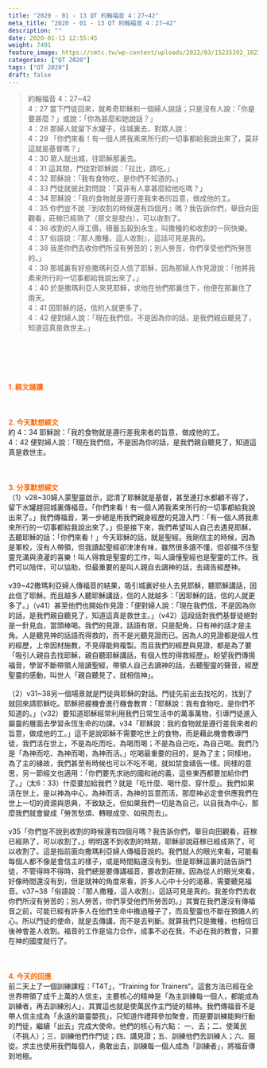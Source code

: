 ```yaml
---
title: "2020 - 01 - 13 QT 約翰福音 4：27~42"
meta_title: "2020 - 01 - 13 QT 約翰福音 4：27~42"
description: ""
date: 2020-01-13 12:55:45
weight: 7491
feature_image: https://cmtc.tw/wp-content/uploads/2022/03/15235392_10211799862337740_180693556567566654_o-1.webp
categories: ["QT 2020"]
tags: ["QT 2020"]
draft: false
---
```


<blockquote>約翰福音 4：27~42<br />
4：27 當下門徒回來，就希奇耶穌和一個婦人說話；只是沒有人說：「你是要甚麼？」或說：「你為甚麼和她說話？」<br />
4：28 那婦人就留下水罐子，往城裏去，對眾人說：<br />
4：29 「你們來看！有一個人將我素來所行的一切事都給我說出來了，莫非這就是基督嗎？」<br />
4：30 眾人就出城，往耶穌那裏去。<br />
4：31 這其間，門徒對耶穌說：「拉比，請吃。」<br />
4：32 耶穌說：「我有食物吃，是你們不知道的。」<br />
4：33 門徒就彼此對問說：「莫非有人拿甚麼給他吃嗎？」<br />
4：34 耶穌說：「我的食物就是遵行差我來者的旨意，做成他的工。<br />
4：35 你們豈不說『到收割的時候還有四個月』嗎？我告訴你們，舉目向田觀看，莊稼已經熟了（原文是發白），可以收割了。<br />
4：36 收割的人得工價，積蓄五穀到永生，叫撒種的和收割的一同快樂。<br />
4：37 俗語說：『那人撒種，這人收割』，這話可見是真的。<br />
4：38 我差你們去收你們所沒有勞苦的；別人勞苦，你們享受他們所勞苦的。」<br />
4：39 那城裏有好些撒瑪利亞人信了耶穌，因為那婦人作見證說：「他將我素來所行的一切事都給我說出來了。」<br />
4：40 於是撒瑪利亞人來見耶穌，求他在他們那裏住下，他便在那裏住了兩天。<br />
4：41 因耶穌的話，信的人就更多了，<br />
4：42 便對婦人說：「現在我們信，不是因為你的話，是我們親自聽見了，知道這真是救世主。」</blockquote><br />
&nbsp;<br />
<br />
&nbsp;<br />
<br />
<span style="color: #ff6600;"><strong>1. </strong><strong>經文誦讀</strong></span><br />
<br />
<span style="color: #ff6600;"><strong> </strong></span><br />
<br />
<span style="color: #ff6600;"><strong>2. 今天默想</strong><strong>經文<br />
</strong></span>約 4：34 耶穌說：「我的食物就是遵行差我來者的旨意，做成他的工。<br />
4：42 便對婦人說：「現在我們信，不是因為你的話，是我們親自聽見了，知道這真是救世主。<br />
<br />
&nbsp;<br />
<br />
<span style="color: #ff6600;"><strong>3. 分享默想經文<br />
</strong></span>（1）v28~30婦人蒙聖靈啟示，認清了耶穌就是基督，甚至連打水都顧不得了，留下水罐趕回城裏傳福音。「你們來看！有一個人將我素來所行的一切事都給我說出來了。」我們傳福音，第一步總是用我們親身經歷的見證入門：「有一個人將我素來所行的一切事都給我說出來了。」但是接下來，我們希望叫人自己去遇見耶穌，去聽耶穌的話：「你們來看！」今天耶穌的話，就是聖經。我剛信主的時候，因為是軍校，沒有人帶領，但我讀起聖經卻津津有味，雖然很多讀不懂，但卻擋不住聖靈充滿與澆灌的喜樂！叫人得救是聖靈的工作，叫人讀懂聖經也是聖靈的工作。我們可以陪伴，可以協助，但最重要的是叫人親自去讀神的話，去禱告經歷神。<br />
<br />
v39~42撒瑪利亞婦人傳福音的結果，吸引城裏好些人去見耶穌，聽耶穌講話，因此信了耶穌。而且越多人聽耶穌講話，信的人就越多：「因耶穌的話，信的人就更多了。」（v41）甚至他們也開始作見證：「便對婦人說：「現在我們信，不是因為你的話，是我們親自聽見了，知道這真是救世主。」（v42）這段話對我們基督徒絕對是一針見血，當頭棒喝。我們的見證，話語有限，只是配角，只有神的話才是主角。人是聽見神的話語而得救的，而不是光聽見證而已。因為人的見證都是個人性的經歷，上帝因材施教，不見得能夠複製。而且我們的經歷與見證，都是為了要「吸引人親自去找耶穌，親自聽耶穌講話，有個人性的得救經歷」。盼望我們傳揚福音，學習不斷帶領人陪讀聖經，帶領人自己去讀神的話，去聽聖靈的聲音，經歷聖靈的感動，叫世人「親自聽見了，就相信神」。<br />
<br />
（2）v31~38另一個場景就是門徒與耶穌的對話。門徒先前出去找吃的，找到了就回來請耶穌吃。耶穌把握機會進行機會教育：「耶穌說：我有食物吃，是你們不知道的。」（v32）要知道耶穌經常利用我們日常生活中的萬事萬物，引導門徒進入屬靈的層面去學習永恆生命的功課。v34「耶穌說：我的食物就是遵行差我來者的旨意，做成他的工。」這不是說耶穌不需要吃世上的食物，而是藉此機會教導門徒，我們活在世上，不是為吃而吃，為喝而喝；不是為自己吃，為自己喝。我們乃是「為神而吃、為神而喝，為神而活。」吃喝最重要的目的，是為了主；同樣地，為了主的緣故，我們甚至有時候也可以不吃不喝，就如禁食禱告一樣。同樣的意思，另一節經文也適用：「你們要先求祂的國和祂的義，這些東西都要加給你們了。」（太6：33）什麼要加給我們？就是「吃什麼、喝什麼、穿什麼」。我們如果活在世上，是以神為中心，為神而活，為神的旨意而活，那麼神必定會供應我們在世上一切的資源與恩典，不致缺乏。但如果我們一切是為自己，以自我為中心，那麼我們就會變成「勞苦愁煩、轉眼成空、如飛而去」。<br />
<br />
v35「你們豈不說到收割的時候還有四個月嗎？我告訴你們，舉目向田觀看，莊稼已經熟了，可以收割了。」明明還不到收割的時期，耶穌卻說莊稼已經成熟了，可以收割了。這是指前面向撒瑪利亞婦人傳福音說的。我們就人的眼光來看，可能看每個人都不像是會信主的樣子，或是時間點還沒有到。但是耶穌這裏的話告訴門徒，不管得時不得時，我們總是要傳講福音，要收割莊稼。因為從人的眼光來看，好像時間還沒有到，但是就神的角度來看，許多人心中十分的渴慕，需要聽見福音。v37~38「俗語說：『那人撒種，這人收割』，這話可見是真的。我差你們去收你們所沒有勞苦的；別人勞苦，你們享受他們所勞苦的。」其實在我們還沒有傳福音之前，可能已經有許多人在他們生命中撒過種子了，而且聖靈也不斷在預備人的心。所以門徒的使命，就是去傳講，而不是去判斷。就算我們只是撒種，也相信日後神會差人收割。福音的工作是協力合作，成事不必在我，不必在我的教會，只要在神的國度就行了。<br />
<br />
<span style="color: #ff6600;"><strong> </strong></span><br />
<br />
<span style="color: #ff6600;"><strong>4. 今天的回應<br />
</strong></span>前二天上了一個訓練課程：「T4T」，“Training for Trainers“。這套方法已經在全世界帶領了成千上萬的人信主，主要核心的精神是「為主訓練每一個人，都能成為訓練者，再去訓練別人」，其實這也就是使萬民作主門徒的精神。我們傳福音不是帶人信主成為「永遠的屬靈嬰孩」，只知道作禮拜參加聚會，而是要訓練能夠行動的門徒，繼續「出去」完成大使命。他們的核心有六點： 一、去；二、使萬民（不挑人）；三、訓練他們作門徒；四、講見證；五、訓練他們去訓練人；六、服從。求主也使用我們每個人，勇敢出去，訓練每一個人成為「訓練者」，將福音傳到地極。
        